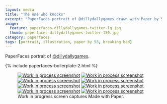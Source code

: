 ```yaml
---
layout: media
title: "The one who knocks"
excerpt: "PaperFaces portrait of @dillydallygames drawn with Paper by 53 on an iPad."
image: 
  feature: paperfaces-dillydallygames-twitter-lg.jpg
  thumb: paperfaces-dillydallygames-twitter-150.jpg
category: paperfaces
tags: [portrait, illustration, paper by 53, breaking bad]
---
```


PaperFaces portrait of [@dillydallygames](http://twitter.com/dillydallygames).

{% include paperfaces-boilerplate-2.html %}

<figure class="third">
	<a href="{{ site.url }}/images/paperfaces-dillydallygames-process-1-lg.jpg"><img src="{{ site.url }}/images/paperfaces-dillydallygames-process-1-600.jpg" alt="Work in process screenshot"></a>
	<a href="{{ site.url }}/images/paperfaces-dillydallygames-process-2-lg.jpg"><img src="{{ site.url }}/images/paperfaces-dillydallygames-process-2-600.jpg" alt="Work in process screenshot"></a>
	<a href="{{ site.url }}/images/paperfaces-dillydallygames-process-3-lg.jpg"><img src="{{ site.url }}/images/paperfaces-dillydallygames-process-3-600.jpg" alt="Work in process screenshot"></a>
	<a href="{{ site.url }}/images/paperfaces-dillydallygames-process-4-lg.jpg"><img src="{{ site.url }}/images/paperfaces-dillydallygames-process-4-600.jpg" alt="Work in process screenshot"></a>
	<a href="{{ site.url }}/images/paperfaces-dillydallygames-process-5-lg.jpg"><img src="{{ site.url }}/images/paperfaces-dillydallygames-process-5-600.jpg" alt="Work in process screenshot"></a>
	<a href="{{ site.url }}/images/paperfaces-dillydallygames-process-6-lg.jpg"><img src="{{ site.url }}/images/paperfaces-dillydallygames-process-6-600.jpg" alt="Work in process screenshot"></a>
	<a href="{{ site.url }}/images/paperfaces-dillydallygames-process-7-lg.jpg"><img src="{{ site.url }}/images/paperfaces-dillydallygames-process-7-600.jpg" alt="Work in process screenshot"></a>
	<a href="{{ site.url }}/images/paperfaces-dillydallygames-process-8-lg.jpg"><img src="{{ site.url }}/images/paperfaces-dillydallygames-process-8-600.jpg" alt="Work in process screenshot"></a>
	<figcaption>Work in progress screen captures Made with Paper.</figcaption>
</figure>